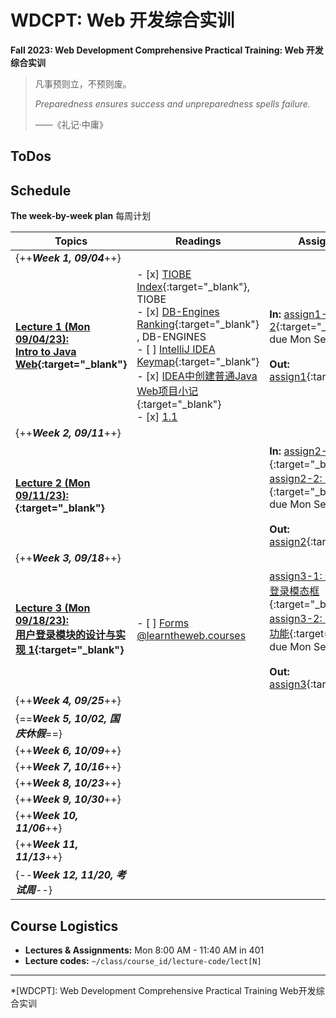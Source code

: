 # WDCPT: Web 开发综合实训

**Fall 2023: Web Development Comprehensive Practical Training: Web 开发综合实训**

>   凡事预则立，不预则废。
>
>   *Preparedness ensures success and unpreparedness spells failure.*
>
>   ——《礼记·中庸》

## ToDos

## Schedule

**The week-by-week plan** 每周计划

| Topics                                                       | Readings                                                     | Assignments                                                  |
| ------------------------------------------------------------ | ------------------------------------------------------------ | ------------------------------------------------------------ |
| {++***Week 1, 09/04***++}                                    |                                                              |                                                              |
| **[Lecture 1 (Mon 09/04/23):<br />Intro to Java Web](./notes/note1/note1/){:target="_blank"}** | - [x] [TIOBE Index](https://www.tiobe.com/tiobe-index/){:target="_blank"}, TIOBE<br />- [x] [DB-Engines Ranking](https://db-engines.com/en/ranking){:target="_blank"} , DB-ENGINES<br />- [ ] [IntelliJ IDEA Keymap](https://resources.jetbrains.com/storage/products/intellij-idea/docs/IntelliJIDEA_ReferenceCard.pdf){:target="_blank"}<br />- [x] [IDEA中创建普通Java Web项目小记](https://www.cnblogs.com/beast-king/p/14458378.html){:target="_blank"}<br />- [x] [1.1](https://joshhug.gitbooks.io/hug61b/content/chap1/chap11.html) | **In:** [assign1-2](./assignments/assign1/assign1-2.pdf){:target="_blank"}<br />due Mon Sep 04<br /><br />**Out:** [assign1](./assignments/assign1/assign1/){:target="_blank"} |
| {++***Week 2, 09/11***++}                                    |                                                              |                                                              |
| **[Lecture 2 (Mon 09/11/23): ](./notes/note2/note2/){:target="_blank"}** |                                                              | **In:** [assign2-1: 数据库设计](./assignments/assign2/assign2-1.pdf){:target="_blank"},<br /> [assign2-2: 导航栏设计](./assignments/assign2/assign2-2.pdf){:target="_blank"}<br />due Mon Sep 11<br /><br />**Out:** [assign2](./assignments/assign2/assign2/){:target="_blank"} |
| {++***Week 3, 09/18***++}                                    |                                                              |                                                              |
| **[Lecture 3 (Mon 09/18/23): <br />用户登录模块的设计与实现 1](./notes/note3/note3/){:target="_blank"}** | - [ ] [Forms @learntheweb.courses](https://learntheweb.courses/topics/forms/) | [assign3-1: 设计轮播图和登录模态框](./assignments/assign3/assign3-1.pdf){:target="_blank"},<br /> [assign3-2: 实现登录检查功能](./assignments/assign3/assign3-2.pdf){:target="_blank"}<br />due Mon Sep 18<br /><br />**Out:** [assign3](./assignments/assign3/assign3/){:target="_blank"} |
| {++***Week 4, 09/25***++}                                    |                                                              |                                                              |
| {==***Week 5, 10/02, 国庆休假***==}                          |                                                              |                                                              |
| {++***Week 6, 10/09***++}                                    |                                                              |                                                              |
| {++***Week 7, 10/16***++}                                    |                                                              |                                                              |
| {++***Week 8, 10/23***++}                                    |                                                              |                                                              |
| {++***Week 9, 10/30***++}                                    |                                                              |                                                              |
| {++***Week 10, 11/06***++}                                   |                                                              |                                                              |
| {++***Week 11, 11/13***++}                                   |                                                              |                                                              |
| {--***Week 12, 11/20, 考试周***--}                           |                                                              |                                                              |

## Course Logistics

-   **Lectures & Assignments:** Mon 8:00 AM - 11:40 AM in 401
-   **Lecture codes:** `~/class/course_id/lecture-code/lect[N]`

---

*[WDCPT]: Web Development Comprehensive Practical Training Web开发综合实训
